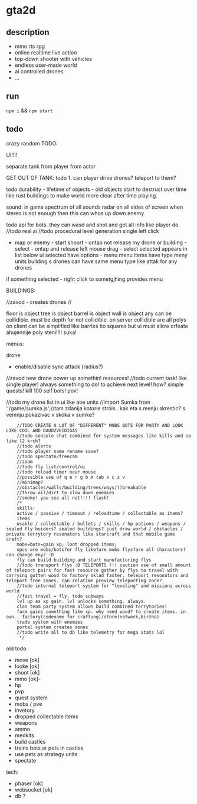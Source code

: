 # gta2d
## description
- mmo rts rpg
- online realtime live action
- top-down shooter with vehicles
- endless user-made world
- ai controlled drones
- ...
## run
`npm i` &&
`npm start`
## todo

crazy random TODO:

UI!!!!

separate tank from player from actor
 
GET OUT OF TANK:
todo 1. can player drive drones? teleport to them?

todo durability - lifetime of objects - old objects start to destruct over time like rust buildings
to make world more clear after time playing.


sound:
in game spectrum of all sounds radar on all sides of screen when stereo is not enough then this can whos up down enemy


todo api for bots. they can wasd and shot and get all info like player do.
//todo real ai
//todo procedural level generation
single left click
 - map or enemy - start shoort - ontap not release
 my drone or building - select - ontap and release
 left mouse drag - select
 selected appears in list below ui
 selected have options - menu
 menu items have type meny units building s drones can have same menu type like attak for any drones

 if something selected - right click to sometgjhing provides menu


BUILDINGS:

//zavod - creates drones
//

floor is object
tree is object
barrel is object
wall is object
any can be collidible. must be depth for not collidible.
on server collidible are all polys
on client can be simplified like barrles tio squares but ui must allow crfeate ahujennije poly steni!!!! suka!

menus:

drone
- enable/disable sync attack (radius?)

//zavod
new drone
power up somethin!
resources!
//todo current task! like single player! always something to do! to achieve next level! how? simple quests! kill 100 self bots! pox!

//todo my drone list in ui like aoe units
        //import Sumka from './game/sumka.js';//tam zdanija kotorie strois.. kak eta s menju skrestic? s vemnju pokazivac x skoka v sumke?

        //TODO CREATE A LOT OF "DIFFERENT" MOBS BOTS FOR PARTY AND LOOK LIKE COOL AND DAUDZVEIDIGAS
        //todo console chat combined for system messages like kills and so like l2 krch?
        //todo alerts
        //todo player name rename save?
        //todo spectate/freecam
        //zoom
        //todo fly list/control/ui
        //todo reload timer near mouse
        //possible use of q e r g b m tab x c z v
        //minimap?
        //obstacles/walls/building/trees/ways/))breakable
        //throw oil/dirt to slow down enemies
        //smoke! you see all not!!!! flash!
        /*
        skills:
        active / passive / timeout / reloadtime / collectable as items?
        items
        usable / collectable / bullets / skills / hp potions / weapons / sealed fly buiders? sealed buildings? just draw world / obstacles / private terrytory resonators like starcraft and that mobile game  craft?
        mobs=bots=gain xp; loot dropped items;
        npcs are mobs/bots?or fly like?are mobs flys?are all characters? can change eny? :D
        fly can build building and start manufacturing flys
        //todo transport flys :D TELEPORTS !!! caution use of small amount of teleport pairs for fast resource gather by flys to travel with carrying gotten wood to factory sklad faster. teleport resonators and teleport free zones. can relatime preview teleporting zone?
        //todo internal teleport system for "leveling" and missions across world
        //fast travel = fly, todo subways
        lvl up as xp gain. lvl unlocks something. always.
        clan team party system allows build combined terrytories!
        farm gains comething like xp. why need wood? to create items. in own.. factory(codename for craftung)/store(network,birzha)
        trade system with enemies
        portal system creates zones
        //todo write all to db like telemetry for mega stats lol        
         */
         
old todo:
- move [ok]
- looke [ok]
- shoot [ok]
- mmo [ok]-
- hp
- pvp
- quest system
- mobs / pve
- invetory
- dropped collectable items
- weapons
- ammo
- medkits
- build castles
- trains bots ar pets in castles
- use pets as strategy units
- spectate

tech:
- phaser [ok]
- websocket [ok]
- db ?

         